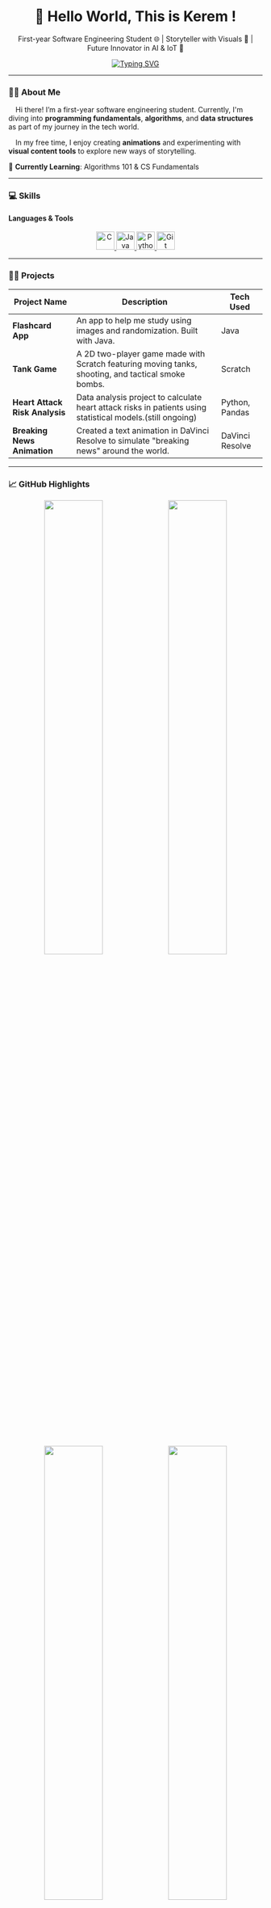 <div align="center">
  <h1>👋 Hello World, This is Kerem !</h1>
  <p>First-year Software Engineering Student 🌐 | Storyteller with Visuals 🎨 | Future Innovator in AI & IoT 🚀</p>
  <a href="https://git.io/typing-svg">
    <img src="https://readme-typing-svg.demolab.com?font=Fira+Code&size=17&duration=3000&pause=2000&color=59CFF7&width=435&lines=The+coolest+software+engineering+student." alt="Typing SVG" />
  </a>
</div>

---

### 👨‍🎓 About Me

&emsp;Hi there! I’m a first-year software engineering student. Currently, I'm diving into **programming fundamentals**, **algorithms**, and **data structures** as part of my journey in the tech world. 

&emsp;In my free time, I enjoy creating **animations** and experimenting with **visual content tools** to explore new ways of storytelling. 

🌱 **Currently Learning**: Algorithms 101 & CS Fundamentals


---

### 💻 Skills

#### Languages & Tools

<p align="center">
  <a href="https://docs.microsoft.com/en-us/cpp/?view=msvc-170" target="_blank" rel="noreferrer">
    <img src="https://raw.githubusercontent.com/danielcranney/readme-generator/main/public/icons/skills/c-colored.svg" width="36" height="36" alt="C" />
  </a>
  <a href="https://www.oracle.com/java/" target="_blank" rel="noreferrer">
    <img src="https://raw.githubusercontent.com/danielcranney/readme-generator/main/public/icons/skills/java-colored.svg" width="36" height="36" alt="Java" />
  </a>
  <a href="https://www.python.org/" target="_blank" rel="noreferrer">
    <img src="https://raw.githubusercontent.com/danielcranney/readme-generator/main/public/icons/skills/python-colored.svg" width="36" height="36" alt="Python" />
  </a>
  <a href="https://git-scm.com/" target="_blank" rel="noreferrer">
    <img src="https://raw.githubusercontent.com/danielcranney/readme-generator/main/public/icons/skills/git-colored.svg" width="36" height="36" alt="Git" />
  </a>
</p>

---

### 🧑‍💻 Projects

| Project Name                   | Description                                                                                                                                | Tech Used             |
|--------------------------------|--------------------------------------------------------------------------------------------------------------------------------------------|-----------------------|
| **Flashcard App**              | An app to help me study using images and randomization. Built with Java.                                                                   | Java                  |
| **Tank Game**                  | A 2D two-player game made with Scratch featuring moving tanks, shooting, and tactical smoke bombs.                                         | Scratch               |
| **Heart Attack Risk Analysis** | Data analysis project to calculate heart attack risks in patients using statistical models.(still ongoing)                                 | Python, Pandas        |
| **Breaking News Animation**    | Created a text animation in DaVinci Resolve to simulate "breaking news" around the world.                                                  | DaVinci Resolve       |
---

### 📈 GitHub Highlights

<div align="center">
  <img src="https://github-readme-stats.vercel.app/api?username=KeremErkut&theme=github_dark&hide_border=true&include_all_commits=true&count_private=false" width="48%" />
  <img src="https://github-readme-streak-stats.herokuapp.com/?user=KeremErkut&theme=github_dark&hide_border=true" width="48%" />
</div>

<div align="center">
  <img src="https://github-readme-stats.vercel.app/api/top-langs/?username=KeremErkut&theme=github_dark&hide_border=true&include_all_commits=true&count_private=false&layout=compact" width="48%">
  <img src="https://github-contributor-stats.vercel.app/api?username=KeremErkut&limit=5&theme=github_dark&combine_all_yearly_contributions=true" width="48%">
</div>

---

### 📬 Connect with Me

<p align="center">
  <a href="mailto:kciftlikci@gmail.com" target="_blank">
    <img src="https://img.shields.io/badge/%20Email-%23E34F26?style=for-the-badge&logo=gmail&logoColor=white" alt="Email" />
  </a>
  <a href="https://www.linkedin.com/in/kerem-erkut-çiftlikçi-150345329/" target="_blank">
    <img src="https://img.shields.io/badge/%20LinkedIn-%230077B5?style=for-the-badge&logo=linkedin&logoColor=white" alt="LinkedIn" />
  </a>
  <a href="https://www.youtube.com/@keremerkut8100" target="_blank">
    <img src="https://img.shields.io/badge/%20YouTube-%23FF0000?style=for-the-badge&logo=youtube&logoColor=white" alt="YouTube" />
  </a>
  <a href="https://github.com/KeremErkut" target="_blank">
    <img src="https://img.shields.io/badge/%20GitHub-%23121011?style=for-the-badge&logo=github&logoColor=white" alt="GitHub" />
  </a>
</p>

<div align="center">
  <img src="https://visitcount.itsvg.in/api?id=KeremErkut&icon=5&color=1" alt="Visitor Count" />
</div>

---

<div align="center">
  <img src="https://github-readme-quotes-bay.vercel.app/quote?theme=dark&layout=default" alt="Quote" />
</div>

---

*🌟 Fun Fact: I might not be the coolest software engineering student... but I'm close! 😉*
